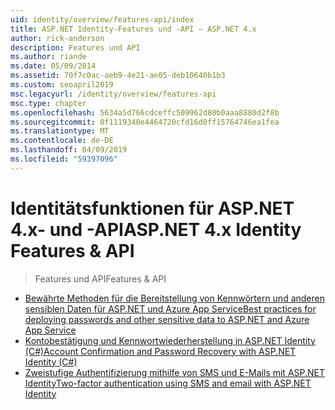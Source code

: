 ```yaml
---
uid: identity/overview/features-api/index
title: ASP.NET Identity-Features und -API – ASP.NET 4.x
author: rick-anderson
description: Features und API
ms.author: riande
ms.date: 05/09/2014
ms.assetid: 70f7c0ac-aeb9-4e21-ae05-deb10640b1b3
ms.custom: seoapril2019
msc.legacyurl: /identity/overview/features-api
msc.type: chapter
ms.openlocfilehash: 5634a5d766cdceffc509962d80b0aaa8880d2f8b
ms.sourcegitcommit: 0f1119340e4464720cfd16d0ff15764746ea1fea
ms.translationtype: MT
ms.contentlocale: de-DE
ms.lasthandoff: 04/09/2019
ms.locfileid: "59397096"
---
```

# <a name="aspnet-4x-identity-features--api"></a><span data-ttu-id="88aeb-103">Identitätsfunktionen für ASP.NET 4.x- und -API</span><span class="sxs-lookup"><span data-stu-id="88aeb-103">ASP.NET 4.x Identity Features & API</span></span>

> <span data-ttu-id="88aeb-104">Features und API</span><span class="sxs-lookup"><span data-stu-id="88aeb-104">Features & API</span></span>


- [<span data-ttu-id="88aeb-105">Bewährte Methoden für die Bereitstellung von Kennwörtern und anderen sensiblen Daten für ASP.NET und Azure App Service</span><span class="sxs-lookup"><span data-stu-id="88aeb-105">Best practices for deploying passwords and other sensitive data to ASP.NET and Azure App Service</span></span>](best-practices-for-deploying-passwords-and-other-sensitive-data-to-aspnet-and-azure.md)
- [<span data-ttu-id="88aeb-106">Kontobestätigung und Kennwortwiederherstellung in ASP.NET Identity (C#)</span><span class="sxs-lookup"><span data-stu-id="88aeb-106">Account Confirmation and Password Recovery with ASP.NET Identity (C#)</span></span>](account-confirmation-and-password-recovery-with-aspnet-identity.md)
- [<span data-ttu-id="88aeb-107">Zweistufige Authentifizierung mithilfe von SMS und E-Mails mit ASP.NET Identity</span><span class="sxs-lookup"><span data-stu-id="88aeb-107">Two-factor authentication using SMS and email with ASP.NET Identity</span></span>](two-factor-authentication-using-sms-and-email-with-aspnet-identity.md)
